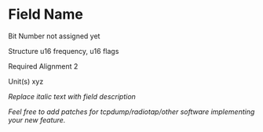 Field Name
==========

Bit Number not assigned yet

Structure u16 frequency, u16 flags

Required Alignment 2

Unit(s) xyz

*Replace italic text with field description*

*Feel free to add patches for tcpdump/radiotap/other software
implementing your new feature.*
